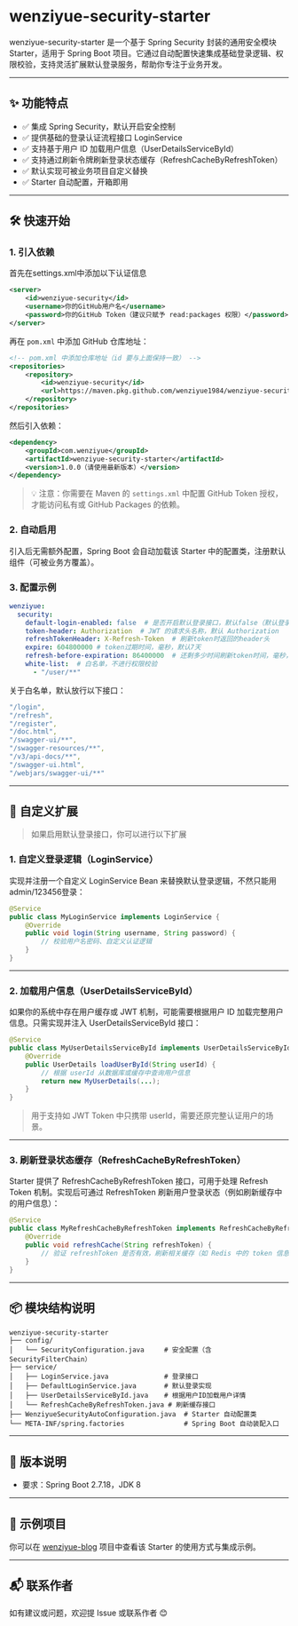 
# **wenziyue-security-starter**

wenziyue-security-starter 是一个基于 Spring Security 封装的通用安全模块 Starter，适用于 Spring Boot 项目。它通过自动配置快速集成基础登录逻辑、权限校验，支持灵活扩展默认登录服务，帮助你专注于业务开发。

------

## **✨ 功能特点**

- ✅ 集成 Spring Security，默认开启安全控制
- ✅ 提供基础的登录认证流程接口 LoginService
- ✅ 支持基于用户 ID 加载用户信息（UserDetailsServiceById）
- ✅ 支持通过刷新令牌刷新登录状态缓存（RefreshCacheByRefreshToken）
- ✅ 默认实现可被业务项目自定义替换
- ✅ Starter 自动配置，开箱即用

------

## **🛠️ 快速开始**

### **1. 引入依赖**

首先在settings.xml中添加以下认证信息
```xml
<server>
    <id>wenziyue-security</id>
    <username>你的GitHub用户名</username>
    <password>你的GitHub Token（建议只赋予 read:packages 权限）</password>
</server>
```

再在 `pom.xml` 中添加 GitHub 仓库地址：

```xml
<!-- pom.xml 中添加仓库地址（id 要与上面保持一致） -->
<repositories>
    <repository>
        <id>wenziyue-security</id>
        <url>https://maven.pkg.github.com/wenziyue1984/wenziyue-security-starter</url>
    </repository>
</repositories>
```
然后引入依赖：

```xml
<dependency>
    <groupId>com.wenziyue</groupId>
    <artifactId>wenziyue-security-starter</artifactId>
    <version>1.0.0（请使用最新版本）</version>
</dependency>
```

> 💡 注意：你需要在 Maven 的 `settings.xml` 中配置 GitHub Token 授权，才能访问私有或 GitHub Packages 的依赖。

### **2. 自动启用**

引入后无需额外配置，Spring Boot 会自动加载该 Starter 中的配置类，注册默认组件（可被业务方覆盖）。

### **3. 配置示例**
```yaml
wenziyue:
  security:
    default-login-enabled: false  # 是否开启默认登录接口，默认false（默认登录接口只适用于简单的demo或者测试使用，请勿用于生产环境）
    token-header: Authorization  # JWT 的请求头名称，默认 Authorization
    refreshTokenHeader: X-Refresh-Token  # 刷新token时返回的header头
    expire: 604800000 # token过期时间，毫秒，默认7天
    refresh-before-expiration: 86400000  # 还剩多少时间刷新token时间，毫秒，默认1天
    white-list:  # 白名单，不进行权限校验
      - "/user/**"
```
关于白名单，默认放行以下接口：
```yaml
"/login",
"/refresh",
"/register",
"/doc.html",
"/swagger-ui/**",
"/swagger-resources/**",
"/v3/api-docs/**",
"/swagger-ui.html",
"/webjars/swagger-ui/**"
```

------

## **🔧 自定义扩展**
> 如果启用默认登录接口，你可以进行以下扩展

### **1. 自定义登录逻辑（LoginService）**

实现并注册一个自定义 LoginService Bean 来替换默认登录逻辑，不然只能用admin/123456登录：

```java
@Service
public class MyLoginService implements LoginService {
    @Override
    public void login(String username, String password) {
        // 校验用户名密码、自定义认证逻辑
    }
}
```

------

### **2. 加载用户信息（UserDetailsServiceById）**

如果你的系统中存在用户缓存或 JWT 机制，可能需要根据用户 ID 加载完整用户信息。只需实现并注入 UserDetailsServiceById 接口：

```java
@Service
public class MyUserDetailsServiceById implements UserDetailsServiceById {
    @Override
    public UserDetails loadUserById(String userId) {
        // 根据 userId 从数据库或缓存中查询用户信息
        return new MyUserDetails(...);
    }
}
```

> 用于支持如 JWT Token 中只携带 userId，需要还原完整认证用户的场景。

------





### **3. 刷新登录状态缓存（RefreshCacheByRefreshToken）**

Starter 提供了 RefreshCacheByRefreshToken 接口，可用于处理 Refresh Token 机制。实现后可通过 RefreshToken 刷新用户登录状态（例如刷新缓存中的用户信息）：

```java
@Service
public class MyRefreshCacheByRefreshToken implements RefreshCacheByRefreshToken {
    @Override
    public void refreshCache(String refreshToken) {
        // 验证 refreshToken 是否有效，刷新相关缓存（如 Redis 中的 token 信息）
    }
}
```

------

## **📦 模块结构说明**

```
wenziyue-security-starter
├── config/
│   └── SecurityConfiguration.java     # 安全配置（含 SecurityFilterChain）
├── service/
│   ├── LoginService.java              # 登录接口
│   ├── DefaultLoginService.java       # 默认登录实现
│   ├── UserDetailsServiceById.java    # 根据用户ID加载用户详情
│   └── RefreshCacheByRefreshToken.java # 刷新缓存接口
├── WenziyueSecurityAutoConfiguration.java  # Starter 自动配置类
└── META-INF/spring.factories               # Spring Boot 自动装配入口
```

------

## **📄 版本说明**

- 要求：Spring Boot 2.7.18，JDK 8

------

## **🔗 示例项目**

你可以在 [wenziyue-blog](https://github.com/wenziyue1984/wenziyue-blog) 项目中查看该 Starter 的使用方式与集成示例。

------

## **📬 联系作者**

如有建议或问题，欢迎提 Issue 或联系作者 😊
